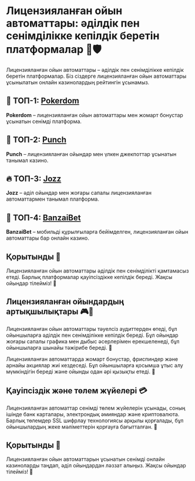 # Лицензияланған ойын автоматтары: әділдік пен сенімділікке кепілдік беретін платформалар 🎰🛡️

Лицензияланған ойын автоматтары – әділдік пен сенімділікке кепілдік беретін платформалар. Біз сіздерге лицензияланған ойын автоматтары ұсынылатын онлайн казинолардың рейтингін ұсынамыз.

## 🥇 ТОП-1: [Pokerdom](https://brandplay.link/4k77v2yx)

**Pokerdom** – лицензияланған ойын автоматтары мен жомарт бонустар ұсынатын сенімді платформа.

## 🚀 ТОП-2: [Punch](https://betpunch1.com/d638d6d39)

**Punch** – лицензияланған ойындар мен үлкен джекпоттар ұсынатын танымал казино.

## 🔥 ТОП-3: [Jozz](https://tk435zi5i9.com/alt/jozz/registration?e8250665e216213938eeaefaf3e61c0a)

**Jozz** – әділ ойындар мен жоғары сапалы лицензияланған автоматтармен танымал платформа.

## 📱 ТОП-4: [BanzaiBet](https://bnzstr009.com/e9rVJ)

**BanzaiBet** – мобильді құрылғыларға бейімделген, лицензияланған ойын автоматтары бар онлайн казино.

## Қорытынды 🌟

Лицензияланған ойын автоматтары әділдік пен сенімділікті қамтамасыз етеді. Барлық платформалар қауіпсіздікке кепілдік береді. Жақсы ойындар тілейміз! 🎉

## Лицензияланған ойындардың артықшылықтары 🎮🏅

Лицензияланған ойын автоматтары тәуелсіз аудиттерден өтеді, бұл ойыншыларға әділдік пен сенімділікке кепілдік береді. Бұл ойындар жоғары сапалы графика мен дыбыс әсерлерімен ерекшеленеді, бұл ойыншыларға шынайы тәжірибе береді. 🎵

Лицензияланған автоматтарда жомарт бонустар, фриспиндер және арнайы акциялар жиі кездеседі. Бұл ойыншыларға қосымша ұтыс алу мүмкіндігін береді және ойынды одан әрі қызықты етеді. 💎

## Қауіпсіздік және төлем жүйелері 💳

Лицензияланған автоматтар сенімді төлем жүйелерін ұсынады, соның ішінде банк карталары, электрондық әмияндар және криптовалюта. Барлық төлемдер SSL шифрлау технологиясы арқылы қорғалады, бұл ойыншылардың жеке мәліметтерін қорғауға бағытталған. 🔐

## Қорытынды 🌟

Лицензияланған ойын автоматтарын ұсынатын сенімді онлайн казиноларды таңдап, әділ ойындардан ләззат алыңыз. Жақсы ойындар тілейміз! 🎉
